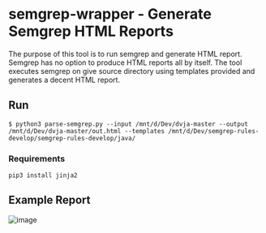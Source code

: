 # semgrep-wrapper - Generate Semgrep HTML Reports 
The purpose of this tool is to run semgrep and generate HTML report. Semgrep has no option to produce HTML reports all by itself. The tool executes semgrep on give source directory using templates provided and generates a decent HTML report.

## Run

```
$ python3 parse-semgrep.py --input /mnt/d/Dev/dvja-master --output /mnt/d/Dev/dvja-master/out.html --templates /mnt/d/Dev/semgrep-rules-develop/semgrep-rules-develop/java/
```

### Requirements

```
pip3 install jinja2
```

## Example Report
![image](https://user-images.githubusercontent.com/35167539/205737643-562ec6dc-a6f4-4fe9-b35e-34b974513f1f.png)

